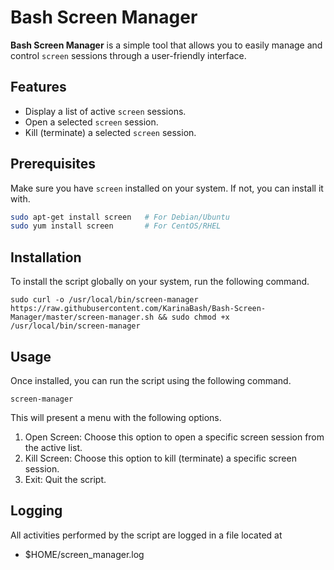 # Bash Screen Manager

**Bash Screen Manager** is a simple tool that allows you to easily manage and control `screen` sessions through a user-friendly interface.

## Features

- Display a list of active `screen` sessions.
- Open a selected `screen` session.
- Kill (terminate) a selected `screen` session.

## Prerequisites

Make sure you have `screen` installed on your system. If not, you can install it with.

```bash
sudo apt-get install screen   # For Debian/Ubuntu
sudo yum install screen       # For CentOS/RHEL
``` 
## Installation
To install the script globally on your system, run the following command.
```
sudo curl -o /usr/local/bin/screen-manager https://raw.githubusercontent.com/KarinaBash/Bash-Screen-Manager/master/screen-manager.sh && sudo chmod +x /usr/local/bin/screen-manager
```

## Usage 
Once installed, you can run the script using the following command.
```
screen-manager
```

This will present a menu with the following options.

1. Open Screen: Choose this option to open a specific screen session from the active list.
2. Kill Screen: Choose this option to kill (terminate) a specific screen session.
3. Exit: Quit the script.

## Logging
All activities performed by the script are logged in a file located at
- $HOME/screen_manager.log
